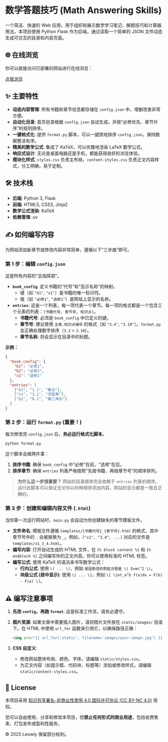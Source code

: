 # 数学答题技巧 (Math Answering Skills)

一个简洁、快速的 Web 应用，用于组织和展示数学学习笔记、解题技巧和计算器用法。本项目使用 Python Flask 作为后端，通过读取一个简单的 JSON 文件动态生成可交互的目录和内容页面。
## 🌐 在线浏览

你可以直接访问已部署的网站进行在线浏览：

[点我浏览](https://math.0426233.xyz/)

## ✨ 主要特性

- **动态内容管理**: 所有书籍和章节信息都存储在 `config.json` 中，增删改查非常方便。
- **自动化目录**: 首页目录根据 `config.json` 自动生成，并按“必修优先、章节升序”的规则排序。
- **一键格式化**: 提供 `format.py` 脚本，可以一键原地排序 `config.json`，保持数据整洁有序。
- **精美的数学公式**: 集成了 KaTeX，可以优雅地渲染 LaTeX 数学公式。
- **响应式设计**: 无论是桌面电脑还是手机，都能获得良好的浏览体验。
- **模块化样式**: `styles.css` 负责主布局，`content-styles.css` 负责正文内容样式，分工明确，易于定制。

## 🛠️ 技术栈

- **后端**: Python 3, Flask
- **前端**: HTML5, CSS3, Jinja2
- **数学公式渲染**: KaTeX
- **依赖管理**: uv

## ✍️ 如何编写内容

为网站添加新章节或修改内容非常简单，遵循以下“三步曲”即可。

### 第 1 步：编辑 `config.json`

这是所有内容的“总指挥部”。

- **`book_config`**: 定义书籍的“代号”和“显示名称”的映射。
  - 键（如 `"b1"`, `"x1"`）是书籍的唯一标识符。
  - 值（如 `"必修1"`, `"选修1"`）是网站上显示的名称。
- **`entries`**: 这是一个列表，每一项代表一个章节。每一项的格式都是一个包含三个元素的列表：`[书籍代号, 章节号, 知识点]`。
  - **书籍代号**: 必须是 `book_config` 中已定义的键。
  - **章节号**: 建议使用 `主章.知识点编号` 的格式（如 `"3.4"`, `"3.10"`）。`format.py` 会正确处理数字排序（`3.2` < `3.10`）。
  - **章节名称**: 将会显示在目录中的标题。

**示例：**

```json
{
  "book_config": {
    "b1": "必修1",
    "b2": "必修2",
    "x1": "选修1"
  },
  "entries": [
    ["b1", "1.1", "集合"],
    ["x1", "3.1", "求距离"],
    ["b2", "6.1", "解三角形"]
  ]
}
```

### 第 2 步：运行 `format.py` (重要！)

每次修改完 `config.json` 后，**务必运行格式化脚本**。

```bash
python format.py
```

这个脚本会做两件事：

1. **排序书籍**: 确保 `book_config` 中“必修”在前，“选修”在后。
2. **排序章节**: 确保 `entries` 列表严格按照“先按书籍、再按章节号”的顺序排列。

> **为什么这一步很重要？** 网站的目录顺序完全依赖于 `entries` 列表的顺序。运行此脚本可以保证无论你以何种顺序添加内容，网站的显示都是一致且正确的。

### 第 3 步：创建和编辑内容文件 (`.html`)

当你第一次运行网站时，`main.py` 会自动为你创建缺失的章节模板文件。

- **文件命名**: 模板文件遵循 `templates/{书籍代号}_{章节号}.html` 的格式，其中章节号中的 `.` 会被替换为 `_`。例如，`["x1", "3.4", ...]` 对应的文件是 `templates/x1_3_4.html`。
- **编写内容**: 打开自动生成的 HTML 文件，在 `{% block content %}` 和 `{% endblock %}` 之间编写你的正文内容。你可以使用标准的 HTML 标签。
- **编写公式**: 使用 KaTeX 的语法来书写数学公式：
  - **行内公式**: 使用 `\( ... \)`，例如 `爱因斯坦的质能方程是 \( E=mc^2 \)`。
  - **块级公式 (居中显示)**: 使用 `\[ ... \]`，例如 `\[ \int_a^b f(x)dx = F(b) - F(a) \]`。

## ⚠️ 编写注意事项

1. **先改 `config`，再跑 `format`**: 这是标准工作流，请务必遵守。
2. **图片资源**: 如果文章中需要插入图片，请将图片文件放在 `static/images/` 目录下。在 HTML 中使用 `url_for` 函数来引用它，以确保路径正确：

    ```html
    <img src="{{ url_for('static', filename='images/your-image.jpg') }}">
    ```

3. **CSS 自定义**:
    - 修改网站整体布局、颜色、字体，请编辑 `static/styles.css`。
    - 为正文内容（如提示框、代码块、标题等）添加或修改样式，请编辑 `static/content-styles.css`。

## 📜 License

本项目采用 [知识共享署名-非商业性使用 4.0 国际许可协议 (CC BY-NC 4.0)](https://creativecommons.org/licenses/by-nc/4.0/deed.zh) 授权。

您可以自由使用、分享和修改本项目，但**禁止任何形式的商业用途**，包括收费售卖、打包发布或盈利性服务。

© 2025 Leowly 保留部分权利。